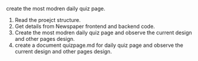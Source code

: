 create the most modren daily quiz page.
1. Read the proejct structure. 
2. Get details from Newspaper frontend and backend code. 
3. Create the most modren daily quiz page and observe the current design and other pages design. 
4. create a document quizpage.md for daily quiz page and observe the current design and other pages design.